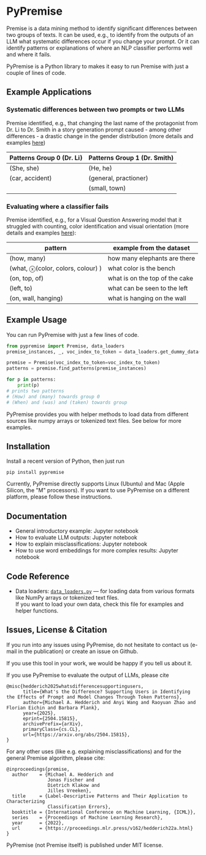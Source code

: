 # PyPremise

Premise is a data mining method to identify significant differences between two groups of texts. It can be used, e.g., to identify from the outputs of an LLM what systematic differences occur if you change your prompt. Or it can identify patterns or explanations of where an NLP classifier performs well 
and where it fails.

PyPremise is a Python library to makes it easy to run Premise with just a couple of lines of code.

## Example Applications

### Systematic differences between two prompts or two LLMs
Premise identified, e.g., that changing the last name of the protagonist from Dr. Li to Dr. Smith in a story generation prompt caused - among other differences - a drastic change in the gender distribution (more details and examples [here](https://arxiv.org/abs/2504.15815))

| Patterns Group 0 (Dr. Li)                                      | Patterns Group 1 (Dr. Smith)       |
|----------------------------------------------|--------------------------------|
| (She, she)                                  | (He, he)   |
| (car, accident)             | (general, practioner)        |
|                                | (small, town) |

### Evaluating where a classifier fails
Premise identified, e.g., for a Visual Question Answering model that it struggled with counting, color identification and visual orientation (more details and examples [here](https://proceedings.mlr.press/v162/hedderich22a.html)):

| pattern                                      | example from the dataset       |
|----------------------------------------------|--------------------------------|
| (how, many)                                  | how many elephants are there   |
| (what, ⓧ(color, colors, colour) )            | what color is the bench        |
| (on, top, of)                                | what is on the top of the cake |
| (left, to)                                   | what can be seen to the left   |
| (on, wall, hanging)                          | what is hanging on the wall    |




## Example Usage
You can run
PyPremise with just a few lines of code.

```python
from pypremise import Premise, data_loaders
premise_instances, _, voc_index_to_token = data_loaders.get_dummy_data()

premise = Premise(voc_index_to_token=voc_index_to_token)
patterns = premise.find_patterns(premise_instances)

for p in patterns:
    print(p)
# prints two patterns
# (How) and (many) towards group 0
# (When) and (was) and (taken) towards group 
```

PyPremise provides you with helper methods to load data from different sources like numpy arrays or tokenized text files. See below for more examples.

## Installation
Install a recent version of Python, then just run
```
pip install pypremise
```

Currently, PyPremise directly supports  Linux (Ubuntu) and Mac (Apple Silicon, the "M" processors). If you want to use PyPremise on a different platform, please follow these instructions.

## Documentation
- General introductory example: Jupyter notebook
- How to evaluate LLM outputs: Jupyter notebook
- How to explain misclassifications: Jupyter notebook
- How to use word embeddings for more complex results: Jupyter notebook

## Code Reference

- Data loaders: [`data_loaders.py`](./pypremise/data_loaders.py) — for loading data from various formats like NumPy arrays or tokenized text files.  
  If you want to load your own data, check this file for examples and helper functions.

## Issues, License & Citation

If you run into any issues using PyPremise, do not hesitate to contact us (e-mail in the publication) or create an issue on Github.

If you use this tool in your work, we would be happy if you tell us about it.

If you use PyPremise to evaluate the output of LLMs, please cite

```
@misc{hedderich2025whatsdifferencesupportingusers,
      title={What's the Difference? Supporting Users in Identifying the Effects of Prompt and Model Changes Through Token Patterns}, 
      author={Michael A. Hedderich and Anyi Wang and Raoyuan Zhao and Florian Eichin and Barbara Plank},
      year={2025},
      eprint={2504.15815},
      archivePrefix={arXiv},
      primaryClass={cs.CL},
      url={https://arxiv.org/abs/2504.15815}, 
}
```

For any other uses (like e.g. explaining misclassifications) and for the general Premise algorithm, please cite:

```
@inproceedings{premise,
  author    = {Michael A. Hedderich and
               Jonas Fischer and
               Dietrich Klakow and
               Jilles Vreeken},
  title     = {Label-Descriptive Patterns and Their Application to Characterizing
               Classification Errors},
  booktitle = {International Conference on Machine Learning, {ICML}},
  series    = {Proceedings of Machine Learning Research},
  year      = {2022},
  url       = {https://proceedings.mlr.press/v162/hedderich22a.html}
}
```

PyPremise (not Premise itself) is published under MIT license.
